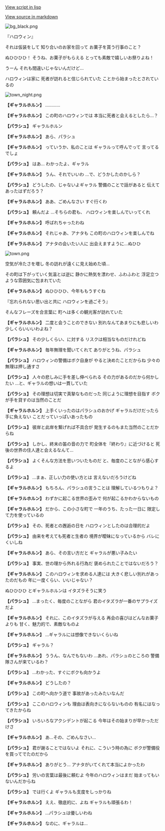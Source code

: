 [View script in lisp](../scripts/202210111.txt)

[View source in markdown](202210111.md)

![bg_black.png](../images/backgrounds/bg_black.png)

『ハロウィン』

それは仮装をして
知り合いのお家を回って
お菓子を貰う行事のこと？

ぬひひひひ！
そうね、お菓子がもらえる
とっても素敵で嬉しいお祭りよね！

うーん
それも間違いじゃないんだけど…

ハロウィンは家に
死者が訪れると信じられていた
ことから始まったとされているの

![town_night.png](../images/backgrounds/town_night.png)

**【ギャラルホルン】**
…………

**【ギャラルホルン】**
この町のハロウィンでは
本当に死者と会えるとしたら…？

**【パラシュ】**
ギャラルホルン

**【ギャラルホルン】**
あら、パラシュ

**【ギャラルホルン】**
っていうか、私のことは
ギャラルって呼んでって
言ってるでしょ

**【パラシュ】**
はあ…
わかったよ、ギャラル

**【ギャラルホルン】**
うん、それでいいわ
…で、どうかしたのかしら？

**【パラシュ】**
どうしたの、じゃないよギャラル
警備のことで話があると
伝えてあったはずだろう？

**【ギャラルホルン】**
ああ、ごめんなさい
すぐ行くわ

**【パラシュ】**
頼んだよ
…そちらの君も、
ハロウィンを楽しんでいってくれ

**【ギャラルホルン】**
呼ばれちゃったわね

**【ギャラルホルン】**
それじゃあ、アナタも
この町のハロウィンを楽しんでね

**【ギャラルホルン】**
アナタの会いたい人に
出会えますように…ぬひひ

![town.png](../images/backgrounds/town.png)

空気が冷たさを増し
冬の訪れが遠くに見え始めた頃…

その町は下がっていく気温とは逆に
静かに熱気を漂わせ、ふわふわと
浮足立つような雰囲気に包まれていた

**【ギャラルホルン】**
ぬひひひひ、今年ももうすぐね

『忘れられない思い出と共に
ハロウィンを過ごそう』

そんなフレーズを合言葉に
町へは多くの観光客が訪れていた

**【ギャラルホルン】**
二度と会うことのできない
別れなんてあまりにも悲しいわ
少しくらいいいわよね？

**【パラシュ】**
その少しくらい、に対する
リスクは相当なものだけれどね

**【ギャラルホルン】**
毎年無理を聞いてくれて
ありがとうね、パラシュ

**【パラシュ】**
ハロウィンの警備はボク自身が
やると決めたことだからね
少々の無理は押し通すさ

**【パラシュ】**
人々の悲しみに手を差し伸べられる
その力があるのだから何かしたい
…と、ギャラルの想いは一貫していた

**【パラシュ】**
その理想は切実で真摯なものだった
同じように理想を目指す
ボクが手を貸すのは当然のことだ

**【ギャラルホルン】**
上手くいったのはパラシュのおかげ
ギャラルだけだったら手に負えない
ことだっていっぱいあったもの

**【パラシュ】**
彼岸と此岸を繋げれば不具合が
発生するのもまた当然のことだからね

**【パラシュ】**
しかし、終末の笛の音の力で
町全体を『終わり』に近づけると
死後の世界の住人達と会えるなんて…

**【パラシュ】**
よくそんな方法を思いついたものだ
と、毎度のことながら感心するよ

**【パラシュ】**
…まぁ、正しい力の使い方とは
言えないだろうけどね

**【ギャラルホルン】**
もちろん、パラシュの言うことは
理解しているつもりよ？

**【ギャラルホルン】**
わずかに起こる世界の歪みで
何が起こるかわからないもの

**【ギャラルホルン】**
だから、この小さな町で
一年のうち、たった一日に
限定して力を使っているの

**【パラシュ】**
その、死者との邂逅の日を
ハロウィンとしたのは合理的だよ

**【パラシュ】**
由来を考えても死者と生者の
境界が曖昧になっているから
バレにくいしね

**【ギャラルホルン】**
あら、その言い方だと
ギャラルが悪い子みたい

**【パラシュ】**
事実、世の理から外れる行為だ
褒められたことではないだろう？

**【ギャラルホルン】**
このハロウィンを求める人達には
大きく悲しい別れがあったのだもの
年に一度くらい、いいじゃない？

ぬひひひひ
とギャラルホルンは
イタズラそうに笑う

**【パラシュ】**
…まったく、毎度のことながら
君のイタズラが一番のサプライズだよ

**【ギャラルホルン】**
それに、このイタズラが与える
再会の喜びはどんなお菓子よりも
甘く、魅力的で、素敵なものよ

**【ギャラルホルン】**
…ギャラルには想像できないくらいね

**【パラシュ】**
ギャラル？

**【ギャラルホルン】**
ううん、なんでもないわ
…あれ、パラシュのところの
警備隊さんが来ているわ？

**【パラシュ】**
…わかった、すぐにボクも向かうよ

**【ギャラルホルン】**
どうしたの？

**【パラシュ】**
この町へ向かう道で
事故があったみたいなんだ

**【パラシュ】**
ここのハロウィンも
理由は表向きにならないものの
有名にはなってきたからね

**【パラシュ】**
いろいろなアクシデントが起こる
今年はその始まりが早かっただけさ

**【ギャラルホルン】**
あ…その、ごめんなさい…

**【パラシュ】**
君が謝ることではないよ
それに、こういう時の為に
ボクが警備役を買ってでたのだから

**【ギャラルホルン】**
ありがとう…
アナタがいてくれて本当によかったわ

**【パラシュ】**
労いの言葉は最後に頼むよ
今年のハロウィンはまだ
始まってもいないんだからね

**【パラシュ】**
では行くよ
ギャラルも支度をしっかりね

**【ギャラルホルン】**
ええ、徹底的に、よね
ギャラルも頑張るわ！

**【ギャラルホルン】**
…パラシュは優しいわね

**【ギャラルホルン】**
なのに、ギャラルは…
